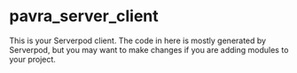 # pavra_server_client

This is your Serverpod client. The code in here is mostly generated by
Serverpod, but you may want to make changes if you are adding modules to your
project.
